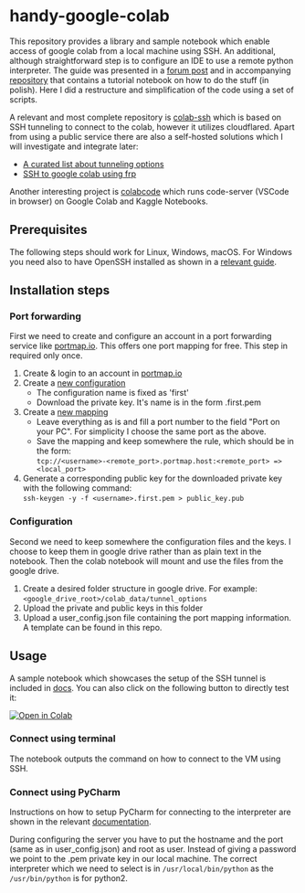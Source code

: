# handy-google-colab
This repository provides a library and sample notebook which enable access of google colab from a local machine using SSH. An additional, although straightforward step is to configure an IDE to use a remote python interpreter. The guide was presented in a [forum post](https://discuss.pytorch.org/t/using-pycharm-to-debug-pytorch-model-on-gce-aws-or-azure/46212/4) and in accompanying [repository](https://github.com/wojtekcz/ml_seminars/tree/master/demo_colab_ssh_access) that contains a tutorial notebook on how to do the stuff (in polish). Here I did a restructure and simplification of the code using a set of scripts.

A relevant and most complete repository is [colab-ssh](https://github.com/WassimBenzarti/colab-ssh) which is based on SSH tunneling to connect to the colab, however it utilizes cloudflared. Apart from using a public service there are also a self-hosted solutions which I will investigate and integrate later:
- [A curated list about tunneling options](https://github.com/anderspitman/awesome-tunneling)
- [SSH to google colab using frp](https://github.com/toshichi/google_colab_ssh) 

Another interesting project is [colabcode](https://github.com/abhishekkrthakur/colabcode) which runs code-server (VSCode in browser) on Google Colab and Kaggle Notebooks.

## Prerequisites
The following steps should work for Linux, Windows, macOS. For Windows you need also to have OpenSSH installed as shown in a [relevant guide](https://phoenixnap.com/kb/generate-ssh-key-windows-10).

## Installation steps

### Port forwarding
First we need to create and configure an account in a port forwarding service like [portmap.io](https://portmap.io/). This offers one port mapping for free. This step in required only once.

1. Create & login to an account in [portmap.io](https://portmap.io)
2. Create a [new configuration](https://portmap.io/configs)
   - The configuration name is fixed as 'first'
   - Download the private key. It's name is in the form <username>.first.pem
3. Create a [new mapping](https://portmap.io/mappings)
   - Leave everything as is and fill a port number to the field "Port on your PC". For simplicity I choose the same port as the above.
   - Save the mapping and keep somewhere the rule, which should be in the form:\
      `tcp://<username>-<remote_port>.portmap.host:<remote_port> => <local_port>`
4. Generate a corresponding public key for the downloaded private key with the following command:\
    `ssh-keygen -y -f <username>.first.pem > public_key.pub`

  
### Configuration
Second we need to keep somewhere the configuration files and the keys. I choose to keep them in google drive rather than as plain text in the notebook. Then the colab notebook will mount and use the files from the google drive.
  
1. Create a desired folder structure in google drive. For example:\
    `<google_drive_root>/colab_data/tunnel_options`
2. Upload the private and public keys in this folder
3. Upload a user_config.json file containing the port mapping information. A template can be found in this repo.

## Usage
A sample notebook which showcases the setup of the SSH tunnel is included in [docs](docs). You can also click on the following button to directly test it:

[![Open in Colab](https://colab.research.google.com/assets/colab-badge.svg)](https://colab.research.google.com/github/ggalan87/handy-google-colab/blob/master/docs/handy_colab.ipynb)
   
### Connect using terminal
The notebook outputs the command on how to connect to the VM using SSH.

### Connect using PyCharm
Instructions on how to setup PyCharm for connecting to the interpreter are shown in the relevant [documentation](https://www.jetbrains.com/help/pycharm/configuring-remote-interpreters-via-ssh.html#ssh).

During configuring the server you have to put the hostname and the port (same as in user_config.json) and root as user. Instead of giving a password we point to the .pem private key in our local machine. The correct interpreter which we need to select is in `/usr/local/bin/python` as the `/usr/bin/python` is for python2.